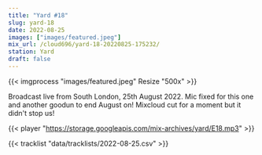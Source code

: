 ```yaml
---
title: "Yard #18"
slug: yard-18
date: 2022-08-25
images: ["images/featured.jpeg"]
mix_url: /cloud696/yard-18-20220825-175232/
station: Yard
draft: false
---
```


{{< imgprocess "images/featured.jpeg" Resize "500x" >}}

Broadcast live from South London, 25th August 2022. Mic fixed for this one and another goodun to end August on! Mixcloud cut for a moment but it didn't stop us!

{{< player "https://storage.googleapis.com/mix-archives/yard/E18.mp3" >}}

{{< tracklist "data/tracklists/2022-08-25.csv" >}}

